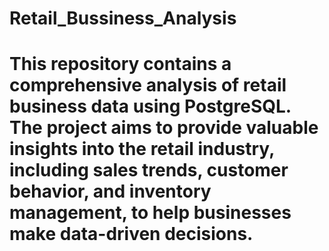 # Retail_Bussiness_Analysis

# This repository contains a comprehensive analysis of retail business data using PostgreSQL. The project aims to provide valuable insights into the retail industry, including sales trends, customer behavior, and inventory management, to help businesses make data-driven decisions.

